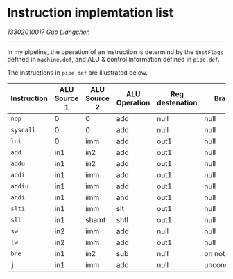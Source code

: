 # Instruction implemtation list
*13302010017 Guo Liangchen*

---

In my pipeline, the operation of an instruction is determind by the `instFlags` defined in `machine.def`, and ALU \& control information defined in `pipe.def`.

The instructions in `pipe.def` are illustrated below.

Instruction | ALU Source 1 | ALU Source 2 | ALU Operation | Reg destenation | Branch
------------|--------------|--------------|---------------|-----------------|--------
`nop` | 0 | 0 | add | null | null
`syscall` | 0 | 0 | add | null | null
`lui` | 0 | imm | add | out1 | null
`add` | in1 | in2 | add | out1 | null
`addu` | in1 | in2 | add | out1 | null
`addi` | in1 | imm | add | out1 | null
`addiu` | in1 | imm | add | out1 | null
`andi` | in1 | imm | and | out1 | null
`slti` | in1 | imm | slt | out1 | null
`sll` | in1 | shamt | shtl | out1 | null
`sw` | in2 | imm | add | null | null
`lw` | in2 | imm | add | out1 | null
`bne` | in1 | in2 | sub | null | on not zero
`j` | in1 | imm | add | null | unconditional
